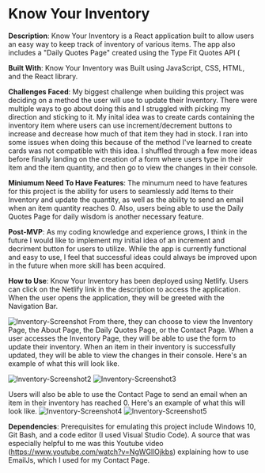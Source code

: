 # Know Your Inventory

**Description**: Know Your Inventory is a React application built to allow users an easy way to keep track of inventory of various items. The app also includes a "Daily Quotes Page" created using the Type Fit Quotes API (

**Built With**: Know Your Inventory was Built using JavaScript, CSS, HTML, and the React library.

**Challenges Faced**: My biggest challenge when building this project was deciding on a method the user will use to update their Inventory. There were multiple ways to go about doing this and I struggled with picking my direction and sticking to it. My inital idea was to create cards containing the inventory item where users can use increment/decrement buttons to increase and decrease how much of that item they had in stock. I ran into some issues when doing this because of the method I've learned to create cards was not compatible with this idea. I shuffled through a few more ideas before finally landing on the creation of a form where users type in their item and the item quantity, and then go to view the changes in their console.

**Miniumum Need To Have Features**: The minumum need to have features for this project is the ability for users to seamlessly add Items to their Inventory and update the quantity, as well as the ability to send an email when an item quantity reaches 0. Also, users being able to use the Daily Quotes Page for daily wisdom is another necessary feature.

**Post-MVP**: As my coding knowledge and experience grows, I think in the future I would like to implement my initial idea of an increment and decriment button for users to utilize. While the app is currently functional and easy to use, I feel that successful ideas could always be improved upon in the future when more skill has been acquired.

**How to Use**: Know Your Inventory has been deployed using Netlify. Users can click on the Netlify link in the description to access the application.
When the user opens the application, they will be greeted with the Navigation Bar.

![Inventory-Screenshot](https://user-images.githubusercontent.com/105788615/215204084-6d6027ea-97c3-4403-a1f2-54bef908a8c3.png)
From there, they can choose to view the Inventory Page, the About Page, the Daily Quotes Page, or the Contact Page. When a user accesses the Inventory Page, they will be able to use the form to update their inventory. When an item in their inventory is successfully updated, they will be able to view the changes in their console. Here's an example of what this will look like.

![Inventory-Screenshot2](https://user-images.githubusercontent.com/105788615/215204948-65c94b70-e1ec-4354-a6d7-952bb6b94517.png)
![Inventory-Screenshot3](https://user-images.githubusercontent.com/105788615/215205245-c9e09ccf-7a05-4850-9b79-bd444ceaa8b0.png)

Users will also be able to use the Contact Page to send an email when an item in their inventory has reached 0. Here's an example of what this will look like.
![Inventory-Screenshot4](https://user-images.githubusercontent.com/105788615/215205608-ecae1e7b-0f09-47c9-9955-cbc856612395.png)
![Inventory-Screenshot5](https://user-images.githubusercontent.com/105788615/215208216-63bc625f-152f-4301-8ee6-d95fdab38ffc.png)

**Dependencies**: Prerequisites for emulating this project include Windows 10, Git Bash, and a code editor (I used Visual Studio Code). A source that was especially helpful to me was this Youtube video (https://www.youtube.com/watch?v=NgWGllOjkbs) explaining how to use EmailJs, which I used for my Contact Page.









